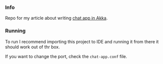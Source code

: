 ### Info

Repo for my article about writing [chat app in Akka](https://dzone.com/articles/writing-a-chat-with-akka).


### Running

To run I recommend importing this project to IDE and running it from there it should work out of thr box.

If you want to change the port, check the `chat-app.conf` file.